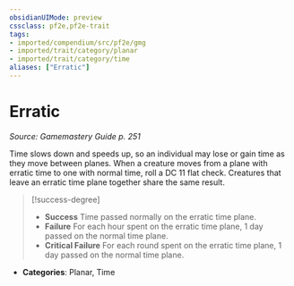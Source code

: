 ```yaml
---
obsidianUIMode: preview
cssclass: pf2e,pf2e-trait
tags:
- imported/compendium/src/pf2e/gmg
- imported/trait/category/planar
- imported/trait/category/time
aliases: ["Erratic"]
---
```

# Erratic  
*Source: Gamemastery Guide p. 251*  

Time slows down and speeds up, so an individual may lose or gain time as they move between planes. When a creature moves from a plane with erratic time to one with normal time, roll a DC 11 flat check. Creatures that leave an erratic time plane together share the same result.

> [!success-degree] 
> - **Success** Time passed normally on the erratic time plane.
> - **Failure** For each hour spent on the erratic time plane, 1 day passed on the normal time plane.
> - **Critical Failure** For each round spent on the erratic time plane, 1 day passed on the normal time plane.

- **Categories**: Planar, Time